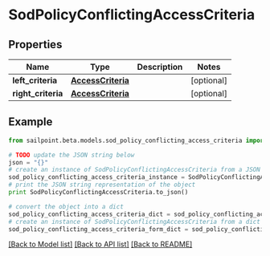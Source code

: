# SodPolicyConflictingAccessCriteria


## Properties
Name | Type | Description | Notes
------------ | ------------- | ------------- | -------------
**left_criteria** | [**AccessCriteria**](AccessCriteria.md) |  | [optional] 
**right_criteria** | [**AccessCriteria**](AccessCriteria.md) |  | [optional] 

## Example

```python
from sailpoint.beta.models.sod_policy_conflicting_access_criteria import SodPolicyConflictingAccessCriteria

# TODO update the JSON string below
json = "{}"
# create an instance of SodPolicyConflictingAccessCriteria from a JSON string
sod_policy_conflicting_access_criteria_instance = SodPolicyConflictingAccessCriteria.from_json(json)
# print the JSON string representation of the object
print SodPolicyConflictingAccessCriteria.to_json()

# convert the object into a dict
sod_policy_conflicting_access_criteria_dict = sod_policy_conflicting_access_criteria_instance.to_dict()
# create an instance of SodPolicyConflictingAccessCriteria from a dict
sod_policy_conflicting_access_criteria_form_dict = sod_policy_conflicting_access_criteria.from_dict(sod_policy_conflicting_access_criteria_dict)
```
[[Back to Model list]](../README.md#documentation-for-models) [[Back to API list]](../README.md#documentation-for-api-endpoints) [[Back to README]](../README.md)


